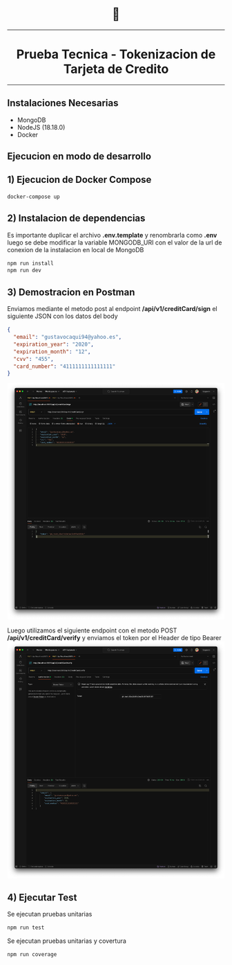 <h1 align="center">🚀</h1>
<hr>
<h1 align="center">Prueba Tecnica - Tokenizacion de Tarjeta de Credito</h1>
<hr>

## Instalaciones Necesarias
* MongoDB
* NodeJS (18.18.0)
* Docker

## Ejecucion en modo de desarrollo

##  1) Ejecucion de Docker Compose

```sh
docker-compose up
```

##  2) Instalacion de dependencias

Es importante duplicar el archivo **.env.template** y renombrarla como **.env** luego se debe modificar la 
variable MONGODB_URI con el valor de la url de conexion de la instalacion en local de MongoDB

```sh
npm run install
npm run dev
```
##  3) Demostracion en Postman

Enviamos mediante el metodo post al endpoint **/api/v1/creditCard/sign** el siguiente JSON con los datos del body
```json
{
  "email": "gustavocaqui94@yahoo.es",
  "expiration_year": "2020",
  "expiration_month": "12",
  "cvv": "455",
  "card_number": "4111111111111111"
}
```
![Token de Tarjeta de Credito](https://github.com/gacc94/nodejs-prueba-tecnica-culqi/blob/main/imgs/sign.png?raw=true)

Luego utilizamos el siguiente endpoint con el metodo POST **/api/v1/creditCard/verify**
y enviamos el token por el Header de tipo Bearer
![Verificacion de Token](https://github.com/gacc94/nodejs-prueba-tecnica-culqi/blob/main/imgs/verify.png?raw=true)


##  4) Ejecutar Test
Se ejecutan pruebas unitarias
```sh
npm run test
```
Se ejecutan pruebas unitarias y covertura
```sh
npm run coverage
```